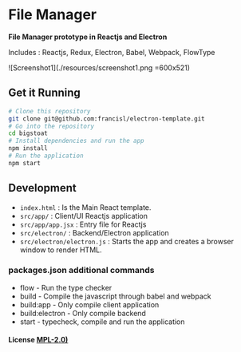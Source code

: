 # File Manager

**File Manager prototype in Reactjs and Electron**

Includes : Reactjs, Redux, Electron, Babel, Webpack, FlowType

![Screenshot1](./resources/screenshot1.png =600x521)

## Get it Running

```bash
# Clone this repository
git clone git@github.com:francisl/electron-template.git
# Go into the repository
cd bigstoat
# Install dependencies and run the app
npm install
# Run the application
npm start
```

## Development

- `index.html` : Is the Main React template.
- `src/app/` : Client/UI Reactjs application
- `src/app/app.jsx` : Entry file for Reactjs
- `src/electron/` : Backend/Electron application
- `src/electron/electron.js` : Starts the app and creates a browser window to render HTML.


### packages.json additional commands

- flow - Run the type checker
- build - Compile the javascript through babel and webpack
- build:app - Only compile client application
- build:electron - Only compile backend
- start - typecheck, compile and run the application


#### License [MPL-2.0)](LICENSE.md)
